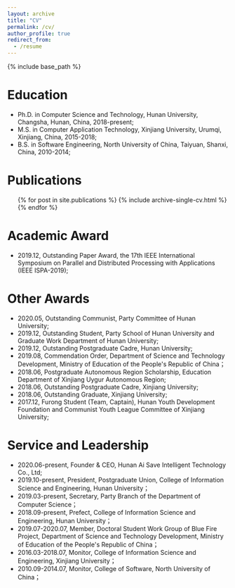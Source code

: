 ```yaml
---
layout: archive
title: "CV"
permalink: /cv/
author_profile: true
redirect_from:
  - /resume
---
```


{% include base_path %}

Education
======
* Ph.D. in Computer Science and Technology, Hunan University, Changsha, Hunan, China, 2018-present;
* M.S. in Computer Application Technology, Xinjiang University, Urumqi, Xinjiang, China, 2015-2018;
* B.S. in Software Engineering, North University of China, Taiyuan, Shanxi, China, 2010-2014;

Publications
======
  <ul>{% for post in site.publications %}
    {% include archive-single-cv.html %}
  {% endfor %}</ul>

<!--
Talks
======
   <ul>{% for post in site.talks %}
     {% include archive-single-talk-cv.html %}
   {% endfor %}</ul>
-->

<!--
Teaching
======
  <ul>{% for post in site.teaching %}
    {% include archive-single-cv.html %}
  {% endfor %}</ul>
-->

Academic Award
======
* 2019.12, Outstanding Paper Award, the 17th IEEE International Symposium on Parallel and Distributed Processing with Applications (IEEE ISPA-2019);

Other Awards
======
* 2020.05, Outstanding Communist, Party Committee of Hunan University;
* 2019.12, Outstanding Student, Party School of Hunan University and Graduate Work Department of Hunan University;
* 2019.12, Outstanding Postgraduate Cadre, Hunan University;
* 2019.08, Commendation Order, Department of Science and Technology Development, Ministry of Education of the People's Republic of China；
* 2018.06, Postgraduate Autonomous Region Scholarship, Education Department of Xinjiang Uygur Autonomous Region;
* 2018.06, Outstanding Postgraduate Cadre, Xinjiang University;
* 2018.06, Outstanding Graduate, Xinjiang University;
* 2017.12, Furong Student (Team, Captain), Hunan Youth Development Foundation and Communist Youth League Committee of Xinjiang University;

Service and Leadership
======
* 2020.06-present, Founder \& CEO, Hunan Ai Save Intelligent Technology Co., Ltd;  
* 2019.10-present, President, Postgraduate Union, College of Information Science and Engineering, Hunan University；
* 2019.03-present, Secretary, Party Branch of the Department of Computer Science；
* 2018.09-present, Prefect, College of Information Science and Engineering, Hunan University；
* 2019.07-2020.07, Member, Doctoral Student Work Group of Blue Fire Project, Department of Science and Technology Development, Ministry of Education of the People's Republic of China；
* 2016.03-2018.07, Monitor, College of Information Science and Engineering, Xinjiang University；
* 2010.09-2014.07, Monitor, College of Software, North University of China；
